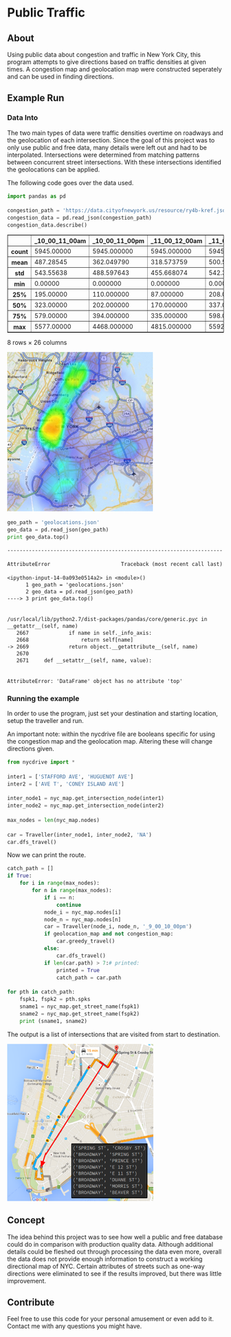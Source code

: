 
# Public Traffic

## About

Using public data about congestion and traffic in New York City, this program attempts to give directions based on traffic densities at given times. A congestion map and geolocation map were constructed seperately and can be used in finding directions.

## Example Run

### Data Into

The two main types of data were traffic densities overtime on roadways and the geolocation of each intersection. Since the goal of this project was to only use public and free data, many details were left out and had to be interpolated. Intersections were determined from matching patterns between concurrent street intersections. With these intersections identified the geolocations can be applied.

The following code goes over the data used.


```python
import pandas as pd

congestion_path = 'https://data.cityofnewyork.us/resource/ry4b-kref.json'
congestion_data = pd.read_json(congestion_path)
congestion_data.describe()

```




<div>
<table border="1" class="dataframe">
  <thead>
    <tr style="text-align: right;">
      <th></th>
      <th>_10_00_11_00am</th>
      <th>_10_00_11_00pm</th>
      <th>_11_00_12_00am</th>
      <th>_11_00_12_00pm</th>
      <th>_12_00_1_00_am</th>
      <th>_12_00_1_00pm</th>
      <th>_1_00_2_00am</th>
      <th>_1_00_2_00pm</th>
      <th>_2_00_3_00am</th>
      <th>_2_00_3_00pm</th>
      <th>...</th>
      <th>_6_00_7_00am</th>
      <th>_6_00_7_00pm</th>
      <th>_7_00_8_00am</th>
      <th>_7_00_8_00pm</th>
      <th>_8_00_9_00am</th>
      <th>_8_00_9_00pm</th>
      <th>_9_00_10_00am</th>
      <th>_9_00_10_00pm</th>
      <th>id</th>
      <th>segment_id</th>
    </tr>
  </thead>
  <tbody>
    <tr>
      <th>count</th>
      <td>5945.00000</td>
      <td>5945.000000</td>
      <td>5945.000000</td>
      <td>5945.000000</td>
      <td>5945.000000</td>
      <td>5945.000000</td>
      <td>5945.000000</td>
      <td>5945.000000</td>
      <td>5945.000000</td>
      <td>5945.000000</td>
      <td>...</td>
      <td>5945.000000</td>
      <td>5945.000000</td>
      <td>5945.000000</td>
      <td>5945.000000</td>
      <td>5945.000000</td>
      <td>5945.000000</td>
      <td>5945.000000</td>
      <td>5945.000000</td>
      <td>5945.000000</td>
      <td>5945.000000</td>
    </tr>
    <tr>
      <th>mean</th>
      <td>487.28545</td>
      <td>362.049790</td>
      <td>318.573759</td>
      <td>500.595795</td>
      <td>268.121110</td>
      <td>518.770227</td>
      <td>199.495542</td>
      <td>533.232464</td>
      <td>158.692710</td>
      <td>567.876198</td>
      <td>...</td>
      <td>298.851135</td>
      <td>578.716232</td>
      <td>449.667142</td>
      <td>521.869638</td>
      <td>516.786123</td>
      <td>459.429268</td>
      <td>495.612616</td>
      <td>403.548360</td>
      <td>194.338099</td>
      <td>72266.300757</td>
    </tr>
    <tr>
      <th>std</th>
      <td>543.55638</td>
      <td>488.597643</td>
      <td>455.668074</td>
      <td>542.300931</td>
      <td>397.695541</td>
      <td>559.326384</td>
      <td>321.381335</td>
      <td>571.878622</td>
      <td>283.657075</td>
      <td>608.448369</td>
      <td>...</td>
      <td>496.852700</td>
      <td>632.129919</td>
      <td>615.741179</td>
      <td>597.114398</td>
      <td>618.118818</td>
      <td>549.351007</td>
      <td>569.209612</td>
      <td>510.630172</td>
      <td>112.834724</td>
      <td>52561.851711</td>
    </tr>
    <tr>
      <th>min</th>
      <td>0.00000</td>
      <td>0.000000</td>
      <td>0.000000</td>
      <td>0.000000</td>
      <td>0.000000</td>
      <td>0.000000</td>
      <td>0.000000</td>
      <td>0.000000</td>
      <td>0.000000</td>
      <td>0.000000</td>
      <td>...</td>
      <td>0.000000</td>
      <td>0.000000</td>
      <td>0.000000</td>
      <td>0.000000</td>
      <td>0.000000</td>
      <td>0.000000</td>
      <td>0.000000</td>
      <td>0.000000</td>
      <td>1.000000</td>
      <td>2153.000000</td>
    </tr>
    <tr>
      <th>25%</th>
      <td>195.00000</td>
      <td>110.000000</td>
      <td>87.000000</td>
      <td>208.000000</td>
      <td>64.000000</td>
      <td>219.000000</td>
      <td>41.000000</td>
      <td>228.000000</td>
      <td>28.000000</td>
      <td>247.000000</td>
      <td>...</td>
      <td>71.000000</td>
      <td>234.000000</td>
      <td>123.000000</td>
      <td>197.000000</td>
      <td>170.000000</td>
      <td>164.000000</td>
      <td>184.000000</td>
      <td>134.000000</td>
      <td>87.000000</td>
      <td>28934.000000</td>
    </tr>
    <tr>
      <th>50%</th>
      <td>323.00000</td>
      <td>202.000000</td>
      <td>170.000000</td>
      <td>337.000000</td>
      <td>136.000000</td>
      <td>353.000000</td>
      <td>92.000000</td>
      <td>366.000000</td>
      <td>66.000000</td>
      <td>395.000000</td>
      <td>...</td>
      <td>148.000000</td>
      <td>391.000000</td>
      <td>264.000000</td>
      <td>339.000000</td>
      <td>340.000000</td>
      <td>289.000000</td>
      <td>326.000000</td>
      <td>238.000000</td>
      <td>209.000000</td>
      <td>51933.000000</td>
    </tr>
    <tr>
      <th>75%</th>
      <td>579.00000</td>
      <td>394.000000</td>
      <td>335.000000</td>
      <td>598.000000</td>
      <td>277.000000</td>
      <td>621.000000</td>
      <td>207.000000</td>
      <td>645.000000</td>
      <td>161.000000</td>
      <td>691.000000</td>
      <td>...</td>
      <td>319.000000</td>
      <td>702.000000</td>
      <td>530.000000</td>
      <td>620.000000</td>
      <td>627.000000</td>
      <td>533.000000</td>
      <td>584.000000</td>
      <td>454.000000</td>
      <td>292.000000</td>
      <td>110445.000000</td>
    </tr>
    <tr>
      <th>max</th>
      <td>5577.00000</td>
      <td>4468.000000</td>
      <td>4815.000000</td>
      <td>5592.000000</td>
      <td>4463.000000</td>
      <td>5766.000000</td>
      <td>4489.000000</td>
      <td>5247.000000</td>
      <td>4818.000000</td>
      <td>6171.000000</td>
      <td>...</td>
      <td>5166.000000</td>
      <td>5810.000000</td>
      <td>9226.330000</td>
      <td>5249.000000</td>
      <td>7302.000000</td>
      <td>5102.000000</td>
      <td>5788.000000</td>
      <td>4986.000000</td>
      <td>377.000000</td>
      <td>192292.000000</td>
    </tr>
  </tbody>
</table>
<p>8 rows × 26 columns</p>
</div>



<img src="images/heatmap.png">


```python
geo_path = 'geolocations.json'
geo_data = pd.read_json(geo_path)
print geo_data.top()
```


    ----------------------------------------------------------------------

    AttributeError                       Traceback (most recent call last)

    <ipython-input-14-0a093e0514a2> in <module>()
          1 geo_path = 'geolocations.json'
          2 geo_data = pd.read_json(geo_path)
    ----> 3 print geo_data.top()
    

    /usr/local/lib/python2.7/dist-packages/pandas/core/generic.pyc in __getattr__(self, name)
       2667             if name in self._info_axis:
       2668                 return self[name]
    -> 2669             return object.__getattribute__(self, name)
       2670 
       2671     def __setattr__(self, name, value):


    AttributeError: 'DataFrame' object has no attribute 'top'


### Running the example

In order to use the program, just set your destination and starting location, setup the traveller and run.

An important note: within the nycdrive file are booleans specific for using the congestion map and the geolocation map. Altering these will change directions given.


```python
from nycdrive import *

inter1 = ['STAFFORD AVE', 'HUGUENOT AVE']
inter2 = ['AVE T', 'CONEY ISLAND AVE']

inter_node1 = nyc_map.get_intersection_node(inter1)
inter_node2 = nyc_map.get_intersection_node(inter2)

max_nodes = len(nyc_map.nodes)

car = Traveller(inter_node1, inter_node2, 'NA')
car.dfs_travel()
```

Now we can print the route.


```python
catch_path = []
if True:
    for i in range(max_nodes):
        for n in range(max_nodes):
            if i == n:
                continue
            node_i = nyc_map.nodes[i]
            node_n = nyc_map.nodes[n]
            car = Traveller(node_i, node_n, '_9_00_10_00pm')
            if geolocation_map and not congestion_map:
                car.greedy_travel()
            else:
                car.dfs_travel()
            if len(car.path) > 7:# printed:
                printed = True
                catch_path = car.path

for pth in catch_path:
    fspk1, fspk2 = pth.spks
    sname1 = nyc_map.get_street_name(fspk1)
    sname2 = nyc_map.get_street_name(fspk2)
    print (sname1, sname2)
```

The output is a list of intersections that are visited from start to destination.

<img src="images/directions.png">

## Concept

The idea behind this project was to see how well a public and free database could do in comparison with production quality data. Although additional details could be fleshed out through processing the data even more, overall the data does not provide enough information to construct a working directional map of NYC. Certain attributes of streets such as one-way directions were eliminated to see if the results improved, but there was little improvement.

## Contribute

Feel free to use this code for your personal amusement or even add to it. Contact me with any questions you might have.
